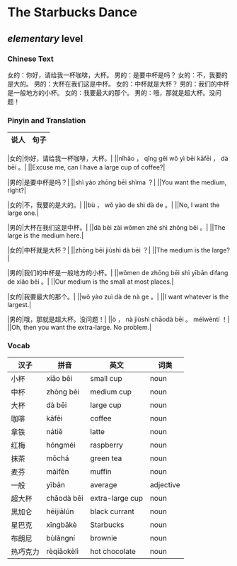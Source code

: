 # The Starbucks Dance
## *elementary* level

### Chinese Text
女的：你好，请给我一杯咖啡，大杯。
男的：是要中杯是吗？
女的：不，我要的是大的。
男的：大杯在我们这是中杯。
女的：中杯就是大杯？
男的：我们的中杯是一般地方的小杯。
女的：我要最大的那个。
男的：哦，那就是超大杯。没问题！

### Pinyin and Translation
|说人|句子|
|----|----|

|女的|你好，请给我一杯咖啡，大杯。|
||nǐhǎo ， qǐng gěi wǒ yì bēi kāfēi ， dà bēi 。|
||Excuse me, can I have a large cup of coffee?|

|男的|是要中杯是吗？|
||shì yào zhōng bēi shìma ？|
||You want the medium, right?|

|女的|不，我要的是大的。|
||bù ， wǒ yào de shì dà de 。|
||No, I want the large one.|

|男的|大杯在我们这是中杯。|
||dà bēi zài wǒmen zhè shì zhōng bēi 。|
||The large is the medium here.|

|女的|中杯就是大杯？|
||zhōng bēi jiùshì dà bēi ？|
||The medium is the large?|

|男的|我们的中杯是一般地方的小杯。|
||wǒmen de zhōng bēi shì yībān dìfang de xiǎo bēi 。|
||Our medium is the small at most places.|

|女的|我要最大的那个。|
||wǒ yào zuì dà de nà ge 。|
||I want whatever is the largest.|

|男的|哦，那就是超大杯。没问题！|
||ò ， nà jiùshì chāodà bēi 。 méiwèntí ！|
||Oh, then you want the extra-large. No problem.|
### Vocab
|汉子|拼音|英文|词类|
|----|----|----|----|
|小杯|xiǎo bēi|small cup|noun|
|中杯|zhōng bēi|medium cup|noun|
|大杯|dà bēi|large cup|noun|
|咖啡|kāfēi|coffee|noun|
|拿铁|nátiě|latte|noun|
|红梅|hóngméi|raspberry|noun|
|抹茶|mǒchá|green tea|noun|
|麦芬|màifēn|muffin|noun|
|一般|yībān|average|adjective|
|超大杯|chāodà bēi|extra-large cup|noun|
|黑加仑|hēijiālún|black currant|noun|
|星巴克|xīngbākè|Starbucks|noun|
|布朗尼|bùlǎngní|brownie|noun|
|热巧克力|rèqiǎokèlì|hot chocolate|noun|